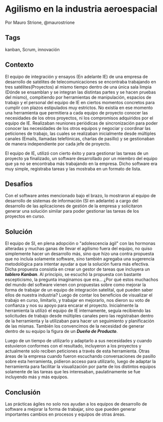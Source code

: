 Agilismo en la industria aeroespacial
===

Por Mauro Strione, @maurostrione


Tags
----
kanban, Scrum, innovación

Contexto
---------
El equipo de integración y ensayos (En adelante IE) de una empresa de desarrollo de satélites de telecomunicaciones se encontraba trabajando en tres satélites(Proyectos) al mismo tiempo dentro de una única sala limpia (Dónde se ensamblan y se integran las distintas partes y se hacen pruebas del mismo), compitiendo por herramientas de manipulación, espacios de trabajo y el personal del equipo de IE en ciertos momentos concretos para cumplir con plazos estipulados muy estrictos. No existía en ese momento una herramienta que permitiera a cada equipo de proyecto conocer las necesidades de los otros proyectos, ni los compromisos adquiridos por el equipo de IE. Realizaban reuniones periódicas de sincronización para poder conocer las necesidades de los otros equipos y negociar y coordinar las peticiones de trabajo, las cuales se realizaban inicialmente desde múltiples canales (Emails, llamadas telefónicas, charlas de pasillo) y se gestionaban de manera independiente por cada jefe de proyecto. 

El equipo de IE, utilizó con cierto éxito y para gestionar las tareas de un proyecto ya finalizado, un software desarrollado por un miembro del equipo que ya no se encontraba más trabajando en la empresa. Dicho software era muy simple, registraba tareas y las mostraba en un formato de lista.


Desafíos
---------
Con el software antes mencionado bajo el brazo, lo mostraron al equipo de desarrollo de sistemas de información (SI en adelante) a cargo del desarrollo de las aplicaciones de gestión de la empresa y solicitaron generar una solución similar para poder gestionar las tareas de los proyectos en curso.


Solución
---------
El equipo de SI, en plena adopción o "adolescencia ágil" con las hormonas alteradas y muchas ganas de llevar el agilismo fuera del equipo, no quiso simplemente hacer un desarrollo más, sino que hizo una contra propuesta que no incluía solamente software, sino también agregaba una sugerencia metodológica para intentar ayudar a que la solución fuera más efectiva. Dicha propuesta consistía en crear un gestor de tareas que incluyera un **_tablero Kanban_**. Al principio, se escuchó la propuesta con bastante escepticismo, la pregunta imaginamos que era... ¿Por qué estos muchachos del mundo del software vienen con propuestas sobre como mejorar la forma de trabajar de un equipo de integración satelital, qué pueden saber ellos de nuestra industria? Luego de contar los beneficios de visualizar el trabajo en curso, limitarlo, y trabajar en mejorarlo, nos dieron su voto de confianza y nos su apoyo para encarar el proyecto. Inicialmente la herramienta la utilizó el equipo de IE internamente, seguía recibiendo las solicitudes de trabajo desde múltiples canales pero las registraban dentro de la herramienta y la utilizaban para hacer un seguimiento y planificación de las mismas. También los convencimos de la necesidad de generar dentro de su equipo la figura de un **_Dueño de Producto_**.

Luego de un tiempo de utilizarlo y adaptarlo a sus necesidades y cuando estuvieron conformes con el resultado, incluyeron a los proyectos y actualmente solo reciben peticiones a través de esta herramienta. Otras áreas de la empresa cuando fueron escuchando conversaciones de pasillo sobre esta herramienta, pidieron acceso para utilizarlo, luego de adaptar la herramienta para facilitar la visualización por parte de los distintos equipos solamente de las tareas que les interesaban, paulatinamente se fue incluyendo más y más equipos. 


Conclusión
-----------
Las prácticas ágiles no solo nos ayudan a los equipos de desarrollo de software a mejorar la forma de trabajar, sino que pueden generar importantes cambios en procesos y equipos de otras áreas. 

